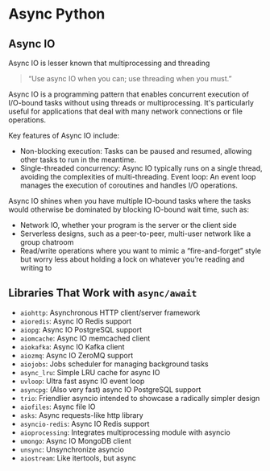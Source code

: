 # Async Python

## Async IO

Async IO is lesser known that multiprocessing and threading

> “Use async IO when you can; use threading when you must.”

Async IO is a programming pattern that enables concurrent execution of I/O-bound tasks without
using threads or multiprocessing. It's particularly useful for applications that deal with many
network connections or file operations.

Key features of Async IO include:

- Non-blocking execution: Tasks can be paused and resumed, allowing other tasks to run in the meantime.
- Single-threaded concurrency: Async IO typically runs on a single thread, avoiding the complexities of multi-threading.
  Event loop: An event loop manages the execution of coroutines and handles I/O operations.

Async IO shines when you have multiple IO-bound tasks where the tasks would otherwise be dominated
by blocking IO-bound wait time, such as:

- Network IO, whether your program is the server or the client side
- Serverless designs, such as a peer-to-peer, multi-user network like a group chatroom
- Read/write operations where you want to mimic a “fire-and-forget” style but worry less about holding a lock on whatever you’re reading and writing to

## Libraries That Work with `async/await`

- `aiohttp`: Asynchronous HTTP client/server framework
- `aioredis`: Async IO Redis support
- `aiopg`: Async IO PostgreSQL support
- `aiomcache`: Async IO memcached client
- `aiokafka`: Async IO Kafka client
- `aiozmq`: Async IO ZeroMQ support
- `aiojobs`: Jobs scheduler for managing background tasks
- `async_lru`: Simple LRU cache for async IO
- `uvloop`: Ultra fast async IO event loop
- `asyncpg`: (Also very fast) async IO PostgreSQL support
- `trio`: Friendlier asyncio intended to showcase a radically simpler design
- `aiofiles`: Async file IO
- `asks`: Async requests-like http library
- `asyncio-redis`: Async IO Redis support
- `aioprocessing`: Integrates multiprocessing module with asyncio
- `umongo`: Async IO MongoDB client
- `unsync`: Unsynchronize asyncio
- `aiostream`: Like itertools, but async
